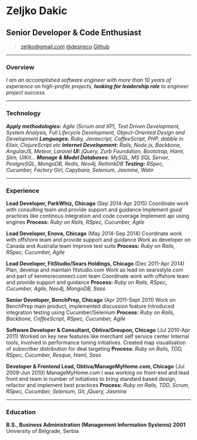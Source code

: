 # Zeljko Dakic
## Senior Developer & Code Enthusiast

> [zeljko@gmail.com](mailto:zeljko@gmail.com)
> [@desireco](http://twitter.com/desireco) [Github](http://www.github.com/desireco)


------
### Overview

_I am an accomplished software engineer with more than 10 years of experience on high-profile projects, **looking for leadership role** to engineer project success._

------

### Technology

**_Apply methodologies:_** _Agile (Scrum and XP), Test Driven Development, System Analysis, Full Lifecycle Development, Object-Oriented Design and Development_
**_Languages:_** _Ruby, Javascript, CoffeeScript, PHP, dabble in Elixir, ClojureScript etc_
**_Internet Development:_** _Rails, Node.js, Backbone, AngularJS, Meteor, Laravel_
**_UI:_** _jQuery, Zurb Foundation, Bootstrap, Haml, Slim, UIKit..._
**_Manage & Model Databases:_** _MySQL, MS SQL Server, PostgreSQL, MongoDB, Redis, Neo4j, RethinkDB_
**_Testing:_** _RSpec, Cucumber, Factory Girl, Capybara, Selenium, Jasmine, Watir_

------

### Experience

**Lead Developer, ParkWhiz, Chicago** (Sep 2014-Apr 2015)
  Coordinate work with consulting team and provide support and guidance
  Implement good practices like continous integration and code coverage
  Implement api using engines
  **Process:** _Ruby on Rails, RSpec, Cucumber, Agile_


**Lead Developer, Enova, Chicago** (May 2014-Sep 2014)
  Coordinate work with offshore team and provide support and guidance
  Work as developer on Canada and Australia team
  Improve test suite
  **Process:** _Ruby on Rails, RSpec, Cucumber, Agile_

**Lead Developer, FitStudio/Sears Holdings, Chicago** (Dec 2011-Apr 2014)
  Plan, develop and maintain fitstudio.com
  Work as lead on searsstyle.com and part of kenmoreconnect.com team
  Coordinate work with offshore team and provide support and guidance
  **Process:** _Ruby on Rails, RSpec, Cucumber, Agile, Neo4j, MongoDB, Sass_

**Senior Developer, BenchPrep, Chicago** (Apr 2011-Sept 2011)
  Work on BenchPrep main product, implemented discussion feature
  Introduced integration testing using Cucumber/Selenium
  **Process:** _Ruby on Rails, Backbone, CoffeeScript, RSpec, Cucumber, Agile_

**Software Developer & Consultant, Obtiva/Groupon, Chicago** (Jul 2010-Apr 2011)
  Worked on key new features like merchant self service center
  Internal tools, involved in performance tuning initiatives.
  Created map visualisation of subscriber distribution for deal targeting
  **Process:** _Ruby on Rails, TDD, RSpec, Cucumber, Resque, Haml, Sass_

**Developer & Frontend Lead, Obtiva/ManageMyHome.com, Chicago** (Jul 2009-Jun 2010)
  ManageMyHome.com I was working on front-end and lead front end team in number of initiatives to bring standard based design, refactor and implement best practices
  **Process:** _Ruby on Rails, TDD, Scrum, RSpec, Cucumber, Selenium, Git, jQuery, Jasmine_

------

### Education

**B.S., Business Administration (Management Information Systems)**  __2001__
  University of Belgrade, Serbia
